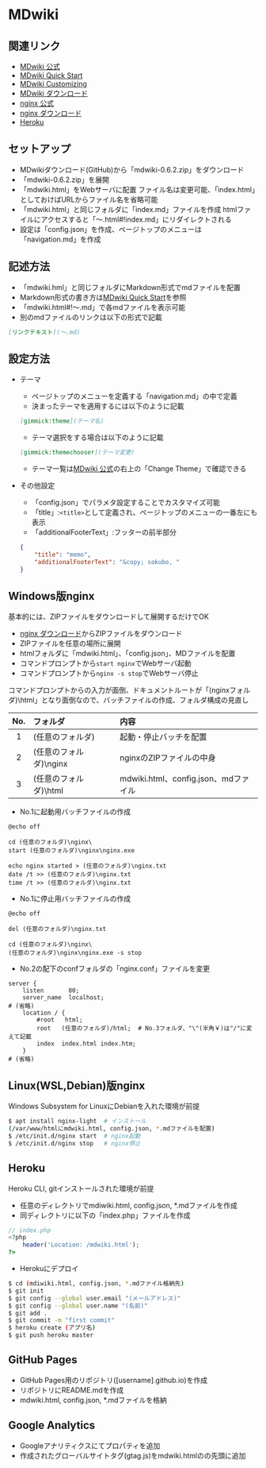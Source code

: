 MDwiki
======

関連リンク
----------

  * [MDwiki 公式](http://dynalon.github.io/mdwiki/)
  * [MDwiki Quick Start](http://dynalon.github.io/mdwiki/#!quickstart.md)
  * [MDwiki Customizing](http://dynalon.github.io/mdwiki/#!customizing.md)
  * [MDwiki ダウンロード](https://github.com/Dynalon/mdwiki/releases)
  * [nginx 公式](http://nginx.org/)
  * [nginx ダウンロード](http://nginx.org/en/download.html)
  * [Heroku](http://heroku.com/)


セットアップ
------------

  * MDwikiダウンロード(GitHub)から「mdwiki-0.6.2.zip」をダウンロード
  * 「mdwiki-0.6.2.zip」を展開
  * 「mdwiki.html」をWebサーバに配置
    ファイル名は変更可能、「index.html」としておけばURLからファイル名を省略可能
  * 「mdwiki.html」と同じフォルダに「index.md」ファイルを作成
    htmlファイルにアクセスすると「～.html#!index.md」にリダイレクトされる
  * 設定は「config.json」を作成、ページトップのメニューは「navigation.md」を作成


記述方法
--------

  * 「mdwiki.hml」と同じフォルダにMarkdown形式でmdファイルを配置
  * Markdown形式の書き方は[MDwiki Quick Start](http://dynalon.github.io/mdwiki/#!quickstart.md)を参照
  * 「mdwiki.html#!～.md」で各mdファイルを表示可能
  * 別のmdファイルのリンクは以下の形式で記載
  ```markdown
  [リンクテキスト](～.md)
  ```


設定方法
--------

  * テーマ
    * ページトップのメニューを定義する「navigation.md」の中で定義
    * 決まったテーマを適用するには以下のように記載
    ```markdown
    [gimmick:theme](テーマ名)
    ```
    * テーマ選択をする場合は以下のように記載
    ```markdown
    [gimmick:themechooser](テーマ変更)
    ```
    * テーマ一覧は[MDwiki 公式](http://dynalon.github.io/mdwiki/)の右上の「Change Theme」で確認できる


  * その他設定
    * 「config.json」でパラメタ設定することでカスタマイズ可能
    * 「title」:`<title>`として定義され、ページトップのメニューの一番左にも表示
    * 「additionalFooterText」:フッターの前半部分
    ```json
    {
        "title": "memo",
        "additionalFooterText": "&copy; sokubo, "
    }
    ```


Windows版nginx
--------------

基本的には、ZIPファイルをダウンロードして展開するだけでOK

  * [nginx ダウンロード](http://nginx.org/en/download.html)からZIPファイルをダウンロード
  * ZIPファイルを任意の場所に展開
  * htmlフォルダに「mdwiki.html」、「config.json」、MDファイルを配置
  * コマンドプロンプトから`start nginx`でWebサーバ起動
  * コマンドプロンプトから`nginx -s stop`でWebサーバ停止



コマンドプロンプトからの入力が面倒、ドキュメントルートが「(nginxフォルダ)\html」となり面倒なので、バッチファイルの作成、フォルダ構成の見直し


|No.|フォルダ|内容|
|:-:|:-|:-|
|1|(任意のフォルダ)|起動・停止バッチを配置|
|2|(任意のフォルダ)\nginx|nginxのZIPファイルの中身|
|3|(任意のフォルダ)\html|mdwiki.html、config.json、mdファイル|

  * No.1に起動用バッチファイルの作成
  ```
  @echo off

  cd (任意のフォルダ)\nginx\
  start (任意のフォルダ)\nginx\nginx.exe

  echo nginx started > (任意のフォルダ)\nginx.txt
  date /t >> (任意のフォルダ)\nginx.txt
  time /t >> (任意のフォルダ)\nginx.txt
  ```
  *  No.1に停止用バッチファイルの作成
  ```
  @echo off

  del (任意のフォルダ)\nginx.txt

  cd (任意のフォルダ)\nginx\
  (任意のフォルダ)\nginx\nginx.exe -s stop
  ```
  * No.2の配下のconfフォルダの「nginx.conf」ファイルを変更
  ```
  server {
      listen       80;
      server_name  localhost;
  # (省略)
      location / {
          #root   html;
          root   (任意のフォルダ)/html;  # No.3フォルダ、"\"(半角￥)は"/"に変えて記載
          index  index.html index.htm;
      }
  # (省略)
  ```


Linux(WSL,Debian)版nginx
------------------------
Windows Subsystem for LinuxにDebianを入れた環境が前提

  ```bash
  $ apt install nginx-light  # インストール
  (/var/www/htmlにmdwiki.html, config.json, *.mdファイルを配置)
  $ /etc/init.d/nginx start  # nginx起動
  $ /etc/init.d/nginx stop   # nginx停止
  ```


Heroku
------
Heroku CLI, gitインストールされた環境が前提

  * 任意のディレクトリでmdiwiki.html, config.json, *.mdファイルを作成
  * 同ディレクトリに以下の「index.php」ファイルを作成
  ```php
  // index.php
  <?php
      header('Location: /mdwiki.html');
  ?>
  ```
  * Herokuにデプロイ
  ```bash
  $ cd (mdiwiki.html, config.json, *.mdファイル格納先)
  $ git init
  $ git config --global user.email "(メールアドレス)"
  $ git config --global user.name "(名前)"
  $ git add .
  $ git commit -m "first commit"
  $ heroku create (アプリ名)
  $ git push heroku master
  ```


GitHub Pages
------------

  * GitHub Pages用のリポジトリ(\[username\].github.io)を作成
  * リポジトリにREADME.mdを作成
  * mdwiki.html, config.json, *.mdファイルを格納


Google Analytics
----------------

  * Googleアナリティクスにてプロパティを追加
  * 作成されたグローバルサイトタグ(gtag.js)をmdwiki.htmlの<head></head>の先頭に追加
